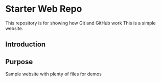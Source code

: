 # Starter Web Repo

This repository is for showing how Git and GitHub work
This is a simple website.

## Introduction

## Purpose

Sample website with plenty of files for demos

